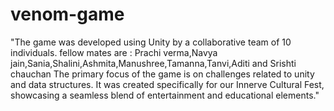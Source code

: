 # venom-game
"The game was developed using Unity by a collaborative team of 10 individuals.
fellow mates are : Prachi verma,Navya jain,Sania,Shalini,Ashmita,Manushree,Tamanna,Tanvi,Aditi and Srishti chauchan
The primary focus of the game is on challenges related to unity and data structures. It was created specifically for our Innerve Cultural Fest, showcasing a seamless blend of entertainment and educational elements."

